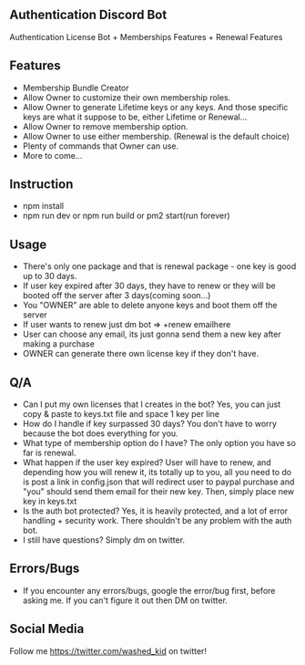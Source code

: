 ## Authentication Discord Bot

Authentication License Bot + Memberships Features + Renewal Features

## Features

- Membership Bundle Creator
- Allow Owner to customize their own membership roles.
- Allow Owner to generate Lifetime keys or any keys. And those specific keys are what it suppose to be, either Lifetime or Renewal...
- Allow Owner to remove membership option.
- Allow Owner to use either membership. (Renewal is the default choice)
- Plenty of commands that Owner can use.
- More to come...

## Instruction

- npm install
- npm run dev or npm run build or pm2 start(run forever)

## Usage

- There's only one package and that is renewal package - one key is good up to 30 days.
- If user key expired after 30 days, they have to renew or they will be booted off the server after 3 days(coming soon...)
- You "OWNER" are able to delete anyone keys and boot them off the server
- If user wants to renew just dm bot => +renew emailhere
- User can choose any email, its just gonna send them a new key after making a purchase
- OWNER can generate there own license key if they don't have. 

## Q/A

- Can I put my own licenses that I creates in the bot?
  Yes, you can just copy & paste to keys.txt file and space 1 key per line
- How do I handle if key surpassed 30 days?
  You don't have to worry because the bot does everything for you.
- What type of membership option do I have?
  The only option you have so far is renewal. 
- What happen if the user key expired?
  User will have to renew, and depending how you will renew it, its totally up to you, all you need to do is post a link in 
  config.json that will redirect user to paypal purchase and "you" should send them email for their new key. Then, simply place new
  key in keys.txt
- Is the auth bot protected?
  Yes, it is heavily protected, and a lot of error handling + security work. There shouldn't be any problem with the auth bot.
- I still have questions?
  Simply dm on twitter.


## Errors/Bugs

- If you encounter any errors/bugs, google the error/bug first, before asking me. If you can't figure it out then DM on twitter.

## Social Media

Follow me https://twitter.com/washed_kid on twitter!
